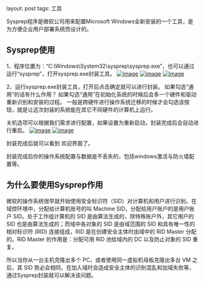 layout: post
tags: 工具

Sysprep程序是微软公司用来配置Microsoft Windows全新安装的一个工具，是为方便企业用户部署系统而设计的。

## Sysprep使用

1、程序位置为：“C:\Windows\System32\sysprep\sysprep.exe”，也可以通过运行“sysprep”，打开sysprep.exe封装工具。
[![image](https://www.xxshell.com/wp-content/uploads/2019/08/image_thumb-18.png)](https://www.xxshell.com/wp-content/uploads/2019/08/image-18.png)
[![image](https://www.xxshell.com/wp-content/uploads/2019/08/image_thumb-19.png)](https://www.xxshell.com/wp-content/uploads/2019/08/image-19.png)
[![image](https://www.xxshell.com/wp-content/uploads/2019/08/image_thumb-20.png)](https://www.xxshell.com/wp-content/uploads/2019/08/image-20.png)

2、运行sysprep.exe封装工具，打开后点击确定就可以进行封装。
如果勾选“通用”的话有什么作用？
如果勾选“通用”在初始化系统的时候后会多一个硬件和驱动重新识别和安装的过程。
一般是跨硬件进行操作系统迁移的时候才会勾选该按钮，就是让这次封装的系统能在其它不同硬件的计算机上运行。

关机选项可以根据我们需求进行配置，如果设置为重新启动，封装完成后会自动进行重启。
[![image](https://www.xxshell.com/wp-content/uploads/2019/08/image_thumb-21.png)](https://www.xxshell.com/wp-content/uploads/2019/08/image-21.png)
[![image](https://www.xxshell.com/wp-content/uploads/2019/08/image_thumb-22.png)](https://www.xxshell.com/wp-content/uploads/2019/08/image-22.png)

封装完成后就可以看到 欢迎界面了。

封装完成后你的操作系统配置与数据是不丢失的，包括windows激活与防火墙配置等。

## 为什么要使用Sysprep作用

微软的操作系统很早就开始使用安全标识符（SID）对计算机和用户进行识别。在域控环境中，分配给计算机账号的叫 Machine SID，分配给用户账户的是用户账户 SID。处于工作组计算机的 SID 是由算法生成的，除特殊账户外，其它用户的 SID 也是由算法生成的；而域中各对象的 SID 是由域范围的 SID 和具有唯一性的相对标识符 (RID) 连接组成，RID 是在创建安全主体时由域中的 RID Master 分配的。RID Master 的作用是：分配可用 RID 池给域内的 DC 以及防止对象的 SID 重复。

所以当你从一台主机克隆出多个 PC，或者使用同一虚拟机母板克隆出多台 VM 之后，其 SID 势必会相同，在加入域时会造成安全主体的识别混乱和加域失败等，通过Sysprep封装就可以解决该问题。

